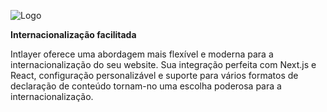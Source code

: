 ![Logo](https://github.com/aymericzip/intlayer/blob/main/docs/pt/packages/@intlayer/design-system/src/components/Logo/logo_with_text_no_frame.svg)

**Internacionalização facilitada**

Intlayer oferece uma abordagem mais flexível e moderna para a internacionalização do seu website. Sua integração perfeita com Next.js e React, configuração personalizável e suporte para vários formatos de declaração de conteúdo tornam-no uma escolha poderosa para a internacionalização.
